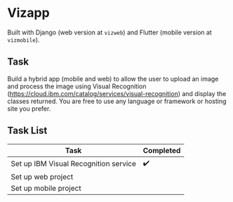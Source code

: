 # Vizapp

Built with Django (web version at `vizweb`) and Flutter (mobile version at `vizmobile`).

## Task
Build a hybrid app (mobile and web) to allow the user to upload an image and process the image using Visual Recognition (https://cloud.ibm.com/catalog/services/visual-recognition) and display the classes returned. You are free to use any language or framework or hosting site you prefer.

## Task List

| Task                                  | Completed          |
|---------------------------------------|--------------------|
| Set up IBM Visual Recognition service | :heavy_check_mark: |
| Set up web project                    |                    |
| Set up mobile project                 |                    |